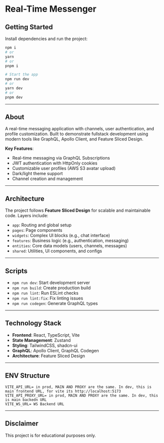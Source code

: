 # Real-Time Messenger

## Getting Started

Install dependencies and run the project:

```bash
npm i
# or
yarn
# or
pnpm i

# Start the app
npm run dev
# or
yarn dev
# or
pnpm dev
```

---

## About

A real-time messaging application with channels, user authentication, and profile customization. Built to demonstrate fullstack development using modern tools like GraphQL, Apollo Client, and Feature Sliced Design.

**Key Features**:
- Real-time messaging via GraphQL Subscriptions
- JWT authentication with HttpOnly cookies
- Customizable user profiles (AWS S3 avatar upload)
- Dark/light theme support
- Channel creation and management

---

## Architecture

The project follows **Feature Sliced Design** for scalable and maintainable code. Layers include:
- `app`: Routing and global setup
- `pages`: Page components
- `widgets`: Complex UI blocks (e.g., chat interface)
- `features`: Business logic (e.g., authentication, messaging)
- `entities`: Core data models (users, channels, messages)
- `shared`: Utilities, UI components, and configs

---

## Scripts
- `npm run dev`: Start development server
- `npm run build`: Create production build
- `npm run lint`: Run ESLint checks
- `npm run lint:fix`: Fix linting issues
- `npm run codegen`: Generate GraphQL types

---

## Technology Stack
- **Frontend**: React, TypeScript, Vite
- **State Management**: Zustand
- **Styling**: TailwindCSS, shadcn-ui
- **GraphQL**: Apollo Client, GraphQL Codegen
- **Architecture**: Feature Sliced Design

---

## ENV Structure
```
VITE_API_URL= in prod, MAIN AND PROXY are the same. In dev, this is main frontend URL, for vite its http://localhost:5173
VITE_API_PROXY_URL= in prod, MAIN AND PROXY are the same. In dev, this is main backedn URL
VITE_WS_URL= WS Backend URL
```

---

## Disclaimer
This project is for educational purposes only.

